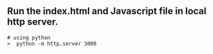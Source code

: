 




## Run the index.html and Javascript file in local http server.
```
# using python
>  python -m http.server 3000
```